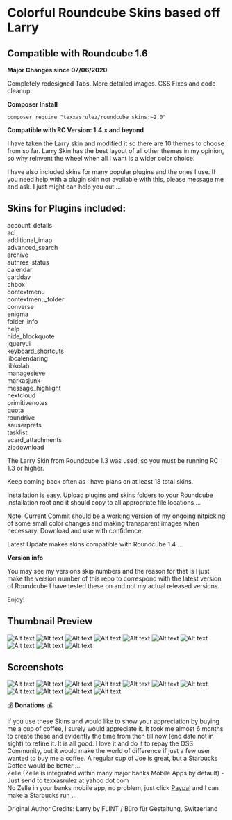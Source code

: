 # Colorful Roundcube Skins based off Larry

## Compatible with Roundcube 1.6	

**Major Changes since 07/06/2020**

Completely redesigned Tabs.
More detailed images.
CSS Fixes and code cleanup.

**Composer Install**
```
composer require "texxasrulez/roundcube_skins:~2.0"
```

**Compatible with RC Version: 1.4.x and beyond**

I have taken the Larry skin and modified it so there are 10 themes to choose from so far. Larry Skin has the best layout of all other themes in my opinion, so why reinvent the wheel when all I want is a wider color choice.

I have also included skins for many popular plugins and the ones I use. If you need help with a plugin skin not available with this, please message me and ask. I just might can help you out ... 

**Skins for Plugins included:**
-------
account_details\
acl\
additional_imap\
advanced_search\
archive\
authres_status\
calendar\
carddav\
chbox\
contextmenu\
contextmenu_folder\
converse\
enigma\
folder_info\
help\
hide_blockquote\
jqueryui\
keyboard_shortcuts\
libcalendaring\
libkolab\
managesieve\
markasjunk\
message_highlight\
nextcloud\
primitivenotes\
quota\
roundrive\
sauserprefs\
tasklist\
vcard_attachments\
zipdownload

The Larry Skin from Roundcube 1.3 was used, so you must be running RC 1.3 or higher.

Keep coming back often as I have plans on at least 18 total skins.

Installation is easy. Upload plugins and skins folders to your Roundcube installation root and it should copy to all appropriate file locations ... 

Note: Current Commit should be a working version of my ongoing nitpicking of some small color changes and making transparent images when necessary. Download and use with confidence.

Latest Update makes skins compatible with Roundcube 1.4 ...

**Version info**

You may see my versions skip numbers and the reason for that is I just make the version number of this repo to correspond with the latest version of Roundcube I have tested these on and not my actual released versions.


Enjoy!

Thumbnail Preview
-----------

![Alt text](/skins/autumn-larry/thumbnail.png?raw=true "Autumn Larry")
![Alt text](/skins/black-larry/thumbnail.png?raw=true "Black Larry")
![Alt text](/skins/blue-larry/thumbnail.png?raw=true "Blue Larry")
![Alt text](/skins/green-larry/thumbnail.png?raw=true "Green Larry")
![Alt text](/skins/grey-larry/thumbnail.png?raw=true "Grey Larry")
![Alt text](/skins/pink-larry/thumbnail.png?raw=true "Pink Larry")
![Alt text](/skins/plata-larry/thumbnail.png?raw=true "Plata Larry")
![Alt text](/skins/summer-larry/thumbnail.png?raw=true "Summer Larry")
![Alt text](/skins/teal-larry/thumbnail.png?raw=true "Teal Larry")
![Alt text](/skins/violet-larry/thumbnail.png?raw=true "Violet Larry")


Screenshots
-----------

![Alt text](/skins/autumn-larry/images/autumn-mail.png?raw=true "Autumn Larry")
![Alt text](/skins/black-larry/images/black-mail.png?raw=true "Black Larry")
![Alt text](/skins/blue-larry/images/blue-mail.png?raw=true "Blue Larry")
![Alt text](/skins/blue-larry/images/blue-cal.png?raw=true "Blue Larry Calendar")
![Alt text](/skins/green-larry/images/green-mail.png?raw=true "Green Larry")
![Alt text](/skins/grey-larry/images/grey-mail.png?raw=true "Grey Larry")
![Alt text](/skins/pink-larry/images/pink-mail.png?raw=true "Pink Larry")
![Alt text](/skins/plata-larry/images/plata-mail.png?raw=true "Plata Larry")
![Alt text](/skins/summer-larry/images/summer-mail.png?raw=true "Summer Larry")
![Alt text](/skins/teal-larry/images/teal-mail.png?raw=true "Teal Larry")
![Alt text](/skins/violet-larry/images/violet-mail.png?raw=true "Violet Larry")



:moneybag: **Donations** :moneybag:

If you use these Skins and would like to show your appreciation by buying me a cup of coffee, I surely would appreciate it. It took me almost 6 months to create these and evidently the time from then till now (end date not in sight) to refine it. It is all good. I love it and do it to repay the OSS Community, but it would make the world of difference if just a few user wanted to buy me a coffee. A regular cup of Joe is great, but a Starbucks Coffee would be better ... \
Zelle (Zelle is integrated within many major banks Mobile Apps by default) - Just send to texxasrulez at yahoo dot com \
No Zelle in your banks mobile app, no problem, just click [Paypal](https://paypal.me/texxasrulez?locale.x=en_US) and I can make a Starbucks run ...


Original Author Credits:
Larry
by FLINT / Büro für Gestaltung, Switzerland
